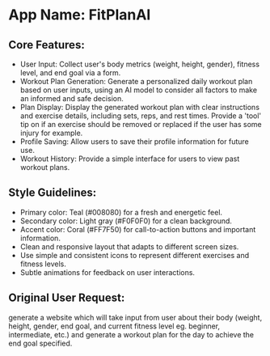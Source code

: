 # **App Name**: FitPlanAI

## Core Features:

- User Input: Collect user's body metrics (weight, height, gender), fitness level, and end goal via a form.
- Workout Plan Generation: Generate a personalized daily workout plan based on user inputs, using an AI model to consider all factors to make an informed and safe decision.
- Plan Display: Display the generated workout plan with clear instructions and exercise details, including sets, reps, and rest times. Provide a 'tool' tip on if an exercise should be removed or replaced if the user has some injury for example.
- Profile Saving: Allow users to save their profile information for future use.
- Workout History: Provide a simple interface for users to view past workout plans.

## Style Guidelines:

- Primary color: Teal (#008080) for a fresh and energetic feel.
- Secondary color: Light gray (#F0F0F0) for a clean background.
- Accent color: Coral (#FF7F50) for call-to-action buttons and important information.
- Clean and responsive layout that adapts to different screen sizes.
- Use simple and consistent icons to represent different exercises and fitness levels.
- Subtle animations for feedback on user interactions.

## Original User Request:
generate a website which will take input from user about their body (weight, height, gender, end goal, and current fitness level eg. beginner, intermediate, etc.) and generate a workout plan for the day to achieve the end goal specified.
  